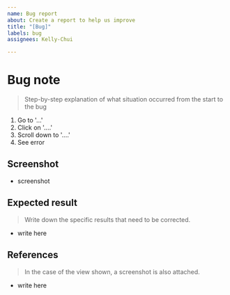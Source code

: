 ```yaml
---
name: Bug report
about: Create a report to help us improve
title: "[Bug]"
labels: bug
assignees: Kelly-Chui

---
```


# Bug note
> Step-by-step explanation of what situation occurred from the start to the bug

1. Go to '...'
2. Click on '....'
3. Scroll down to '....'
4. See error

## Screenshot

- screenshot

## Expected result
> Write down the specific results that need to be corrected.

- write here

## References
> In the case of the view shown, a screenshot is also attached.

- write here
